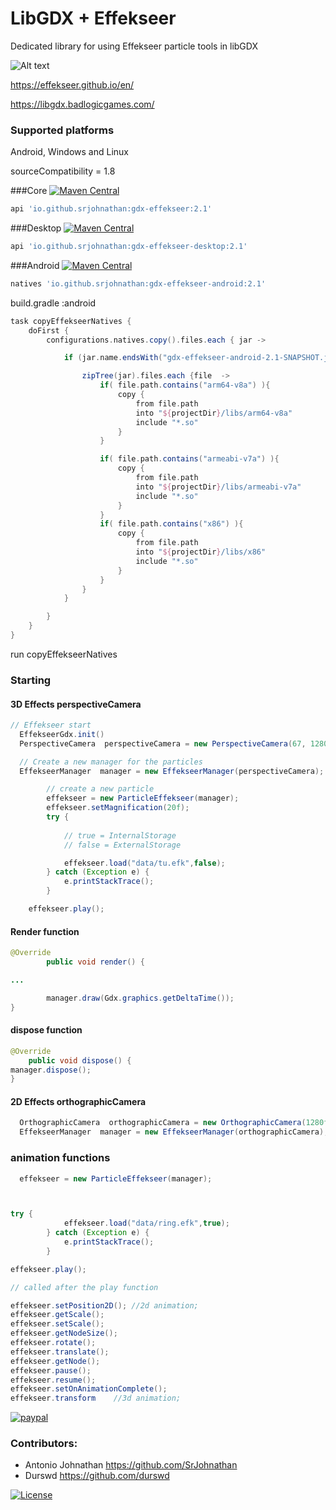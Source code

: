 # LibGDX + Effekseer



Dedicated library for using Effekseer particle tools in libGDX

![Alt text](https://thumbs.gfycat.com/ThickDistinctDunnart-size_restricted.gif?raw=true "Title")

https://effekseer.github.io/en/

https://libgdx.badlogicgames.com/

### Supported platforms

Android,
Windows and
Linux



sourceCompatibility = 1.8


###Core
[![Maven Central](https://img.shields.io/maven-central/v/io.github.srjohnathan/gdx-effekseer.svg?label=Maven%20Central&style=for-the-badge&logo=appveyor)](https://search.maven.org/search?q=g:%22io.github.srjohnathan%22%20AND%20a:%22gdx-effekseer%22)

```groovy
api 'io.github.srjohnathan:gdx-effekseer:2.1'
```

###Desktop
[![Maven Central](https://img.shields.io/maven-central/v/io.github.srjohnathan/gdx-effekseer-desktop.svg?label=Maven%20Central&style=for-the-badge&logo=appveyor)](https://search.maven.org/search?q=g:%22io.github.srjohnathan%22%20AND%20a:%22gdx-effekseer-desktop%22)

```groovy
api 'io.github.srjohnathan:gdx-effekseer-desktop:2.1'
```

###Android
[![Maven Central](https://img.shields.io/maven-central/v/io.github.srjohnathan/gdx-effekseer-android.svg?label=Maven%20Central&style=for-the-badge&logo=appveyor)](https://search.maven.org/search?q=g:%22io.github.srjohnathan%22%20AND%20a:%22gdx-effekseer-android%22)

```groovy
natives 'io.github.srjohnathan:gdx-effekseer-android:2.1'
```

build.gradle :android

```groovy
task copyEffekseerNatives {
    doFirst {
        configurations.natives.copy().files.each { jar ->

            if (jar.name.endsWith("gdx-effekseer-android-2.1-SNAPSHOT.jar")){

                zipTree(jar).files.each {file  ->
                    if( file.path.contains("arm64-v8a") ){
                        copy {
                            from file.path
                            into "${projectDir}/libs/arm64-v8a"
                            include "*.so"
                        }
                    }

                    if( file.path.contains("armeabi-v7a") ){
                        copy {
                            from file.path
                            into "${projectDir}/libs/armeabi-v7a"
                            include "*.so"
                        }
                    }
                    if( file.path.contains("x86") ){
                        copy {
                            from file.path
                            into "${projectDir}/libs/x86"
                            include "*.so"
                        }
                    }
                }
            }

        }
    }
}
```
run copyEffekseerNatives


### Starting

#### 3D Effects  perspectiveCamera

```java
// Effekseer start
  EffekseerGdx.init()
  PerspectiveCamera  perspectiveCamera = new PerspectiveCamera(67, 1280f, 720);

  // Create a new manager for the particles
  EffekseerManager  manager = new EffekseerManager(perspectiveCamera);

        // create a new particle
        effekseer = new ParticleEffekseer(manager);
        effekseer.setMagnification(20f);
        try {
            
            // true = InternalStorage
            // false = ExternalStorage

            effekseer.load("data/tu.efk",false);
        } catch (Exception e) {
            e.printStackTrace();
        }

    effekseer.play();
```


#### Render function

``` java
@Override
        public void render() {

...

        manager.draw(Gdx.graphics.getDeltaTime());
} 
```

#### dispose function

```java  
@Override
    public void dispose() {
manager.dispose();
} 
```

#### 2D Effects  orthographicCamera
```java
  OrthographicCamera  orthographicCamera = new OrthographicCamera(1280f,720f);
  EffekseerManager  manager = new EffekseerManager(orthographicCamera);
```

### animation functions

```java
  effekseer = new ParticleEffekseer(manager);



try {
            effekseer.load("data/ring.efk",true);
        } catch (Exception e) {
            e.printStackTrace();
        }

effekseer.play();

// called after the play function

effekseer.setPosition2D(); //2d animation;
effekseer.getScale(); 
effekseer.setScale();
effekseer.getNodeSize();
effekseer.rotate();
effekseer.translate();
effekseer.getNode();
effekseer.pause();
effekseer.resume();
effekseer.setOnAnimationComplete();
effekseer.transform    //3d animation;
```

[![paypal](https://www.paypalobjects.com/en_US/i/btn/btn_donateCC_LG.gif)](https://www.paypal.com/cgi-bin/webscr?cmd=_s-xclick&hosted_button_id=ZESRVEEVLLCY6)

### Contributors:
* Antonio Johnathan       https://github.com/SrJohnathan
* Durswd                 https://github.com/durswd

[![License](https://img.shields.io/badge/License-Apache%202.0-blue.svg)](https://opensource.org/licenses/Apache-2.0)
